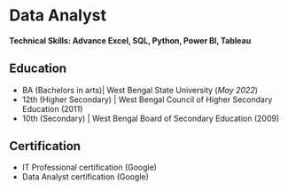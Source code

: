 # Data Analyst

#### Technical Skills: Advance Excel, SQL, Python, Power BI, Tableau

## Education
- BA (Bachelors in arts)| West Bengal State University (_May 2022_)								       		
- 12th (Higher Secondary) | West Bengal Council of Higher Secondary Education (2011)	 			        		
- 10th (Secondary) | West Bengal Board of Secondary Education (2009)

## Certification
 - IT Professional certification (Google)
 - Data Analyst certification (Google)
